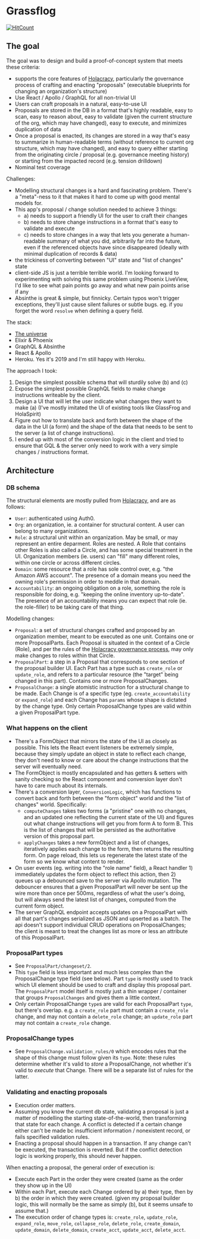 # Grassflog

[![HitCount](http://hits.dwyl.com/topherhunt/grassflog-apollo.svg)](http://hits.dwyl.com/topherhunt/grassflog-apollo)


## The goal

The goal was to design and build a proof-of-concept system that meets these criteria:

  * supports the core features of [Holacracy](https://github.com/holacracyone/Holacracy-Constitution), particularly the governance process of crafting and enacting "proposals" (executable blueprints for changing an organization's structure)
  * Use React / Apollo / GraphQL for all non-trivial UI
  * Users can craft proposals in a natural, easy-to-use UI
  * Proposals are stored in the DB in a format that's highly readable, easy to scan, easy to reason about, easy to validate (given the current structure of the org, which may have changed), easy to execute, and minimizes duplication of data
  * Once a proposal is enacted, its changes are stored in a way that's easy to summarize in human-readable terms (without reference to current org structure, which may have changed), and easy to query either starting from the originating circle / proposal (e.g. governance meeting history) or starting from the impacted record (e.g. tension drilldown)
  * Nominal test coverage

Challenges:

  * Modelling structural changes is a hard and fascinating problem. There's a "meta"-ness to it that makes it hard to come up with good mental models for.
  * This app's proposal / change solution needed to achieve 3 things:
    * a) needs to support a friendly UI for the user to craft their changes
    * b) needs to store change instructions in a format that's easy to validate and execute
    * c) needs to store changes in a way that lets you generate a human-readable summary of what you did, arbitrarily far into the future, even if the referenced objects have since disappeared (ideally with minimal duplication of records & data)
  * the trickiness of converting between "UI" state and "list of changes" state
  * client-side JS is just a terrible terrible world. I'm looking forward to experimenting with solving this same problem using Phoenix LiveView, I'd like to see what pain points go away and what new pain points arise if any
  * Absinthe is great & simple, but finnicky. Certain typos won't trigger exceptions, they'll just cause silent failures or subtle bugs. eg. if you forget the word `resolve` when defining a query field.

The stack:

  * [The universe](https://www.quora.com/What-did-Carl-Sagan-mean-when-he-said-If-you-wish-to-make-apple-pie-from-scratch-you-must-first-create-the-universe)
  * Elixir & Phoenix
  * GraphQL & Absinthe
  * React & Apollo
  * Heroku. Yes it's 2019 and I'm still happy with Heroku.

The approach I took:

  1) Design the simplest possible schema that will sturdily solve (b) and (c)
  2) Expose the simplest possible GraphQL fields to make change instructions writeable by the client.
  3) Design a UI that will let the user indicate what changes they want to make (a) (I've mostly imitated the UI of existing tools like GlassFrog and HolaSpirit)
  4) Figure out how to translate back and forth between the shape of the data in the UI (a form) and the shape of the data that needs to be sent to the server (a list of change instructions).
  5) I ended up with most of the conversion logic in the client and tried to ensure that GQL & the server only need to work with a very simple changes / instructions format.


## Architecture


### DB schema

The structural elements are mostly pulled from [Holacracy](https://github.com/holacracyone/Holacracy-Constitution), and are as follows:

  * `User`: authenticated using Auth0.
  * `Org`: an organization, ie. a container for structural content. A user can belong to many organizations.
  * `Role`: a structural unit within an organization. May be small, or may represent an entire deparment. Roles are nested. A Role that contains other Roles is also called a Circle, and has some special treatment in the UI. Organization members (ie. users) can "fill" many different roles, within one circle or across different circles.
  * `Domain`: some resource that a role has sole control over, e.g. "the Amazon AWS account". The presence of a domain means you need the owning role's permission in order to meddle in that domain.
  * `Accountability`: an ongoing obligation on a role, something the role is responsible for doing, e.g. "keeping the online inventory up-to-date". The presence of an accountability means you can expect that role (ie. the role-filler) to be taking care of that thing.

Modelling changes:

  * `Proposal`: a set of structural changes crafted and proposed by an organization member, meant to be executed as one unit. Contains one or more ProposalParts. Each Proposal is situated in the context of a Circle (Role), and per the rules of the [Holacracy governance process](https://github.com/holacracyone/Holacracy-Constitution/blob/master/Holacracy-Constitution.md#article-3-governance), may only make changes to roles within that Circle.
  * `ProposalPart`: a step in a Proposal that corresponds to one section of the proposal builder UI. Each Part has a type such as `create_role` or `update_role`, and refers to a particular resource (the "target" being changed in this part). Contains one or more ProposalChanges.
  * `ProposalChange`: a single atomistic instruction for a structural change to be made. Each Change is of a specific type (eg. `create_accountability` or `expand_role`) and each Change has `params` whose shape is dictated by the change type. Only certain ProposalChange types are valid within a given ProposalPart type.


### What happens on the client

  * There's a FormObject that mirrors the state of the UI as closely as possible. This lets the React event listeners be extremely simple, because they simply update an object in state to reflect each change, they don't need to know or care about the change instructions that the server will eventually need.
  * The FormObject is mostly encapsulated and has getters & setters with sanity checking so the React component and conversion layer don't have to care much about its internals.
  * There's a conversion layer, `ConversionLogic`, which has functions to convert back and forth between the "form object" world and the "list of changes" world. Specifically:
    * `computeChanges` takes two forms (a "pristine" one with no changes, and an updated one reflecting the current state of the UI) and figures out what change instructions will get you from form A to form B. This is the list of changes that will be persisted as the authoritative version of this proposal part.
    * `applyChanges` takes a new formObject and a list of changes, iteratively applies each change to the form, then returns the resulting form. On page reload, this lets us regenerate the latest state of the form so we know what content to render.
  * On user events (eg. writing into the "role name" field), a React handler 1) immediately updates the form object to reflect this action, then 2) queues up a debounced save to the server via Apollo mutation. The debouncer ensures that a given ProposalPart will never be sent up the wire more than once per 500ms, regardless of what the user's doing, but will always send the latest list of changes, computed from the current form object.
  * The server GraphQL endpoint accepts updates on a ProposalPart with all that part's changes serialized as JSON and upserted as a batch. The api doesn't support individual CRUD operations on ProposalChanges; the client is meant to treat the changes list as more or less an attribute of this ProposalPart.


### ProposalPart types

  * See `ProposalPart/changeset/2`.
  * This `type` field is less important and much less complex than the ProposalChange type field (see below). Part `type` is mostly used to track which UI element should be used to craft and display this proposal part. The `ProposalPart` model itself is mostly just a thin wrapper / container that groups `ProposalChanges` and gives them a little context.
  * Only certain ProposalChange `type`s are valid for each ProposalPart `type`, but there's overlap. e.g. a `create_role` part must contain a `create_role` change, and may not contain a `delete_role` change; an `update_role` part may not contain a `create_role` change.


### ProposalChange types

  * See `ProposalChange.validation_rules/0` which encodes rules that the shape of this change must follow given its `type`. Note: these rules determine whether it's valid to _store_ a ProposalChange, not whether it's valid to _execute_ that Change. There will be a separate list of rules for the latter.


### Validating and enacting proposals

  * Execution order matters.
  * Assuming you know the current db state, validating a proposal is just a matter of modelling the starting state-of-the-world, then transforming that state for each change. A conflict is detected if a certain change either can't be made bc insufficient information / nonexistent record, or fails specified validation rules.
  * Enacting a proposal should happen in a transaction. If any change can't be executed, the transaction is reverted. But if the conflict detection logic is working properly, this should never happen.

When enacting a proposal, the general order of execution is:

  * Execute each Part in the order they were created (same as the order they show up in the UI)
  * Within each Part, execute each Change ordered by a) their type, then by b) the order in which they were created. (given my proposal builder logic, this will normally be the same as simply (b), but it seems unsafe to assume that.)
  * The execution order of change types is: `create_role`, `update_role`, `expand_role`, `move_role`, `collapse_role`, `delete_role`, `create_domain`, `update_domain`, `delete_domain`, `create_acct`, `update_acct`, `delete_acct`.
